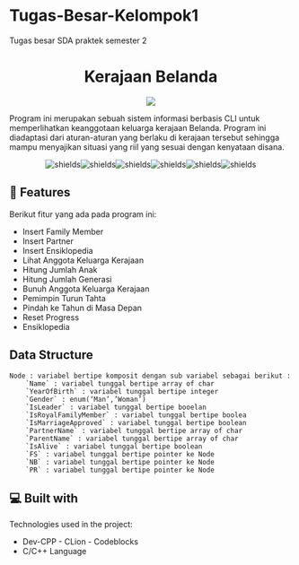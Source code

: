 # Tugas-Besar-Kelompok1
Tugas besar SDA praktek semester 2

<h1 align="center" id="title">Kerajaan Belanda</h1>

<p align="center"><img src="https://socialify.git.ci/harishalrasyidi/Tugas-Besar-Kelompok1/image?description=1&forks=1&issues=1&language=1&name=1&owner=1&stargazers=1&theme=Dark"></p>

<p id="description">Program ini merupakan sebuah sistem informasi berbasis CLI untuk memperlihatkan keanggotaan keluarga kerajaan Belanda. Program ini diadaptasi dari aturan-aturan yang berlaku di kerajaan tersebut sehingga mampu menyajikan situasi yang riil yang sesuai dengan kenyataan disana.</p>

<p align="center"><img src="https://img.shields.io/github/commit-activity/t/harishalrasyidi/Tugas-Besar-Kelompok1" alt="shields"><img src="https://img.shields.io/github/languages/top/harishalrasyidi/Tugas-Besar-Kelompok1" alt="shields"><img src="https://img.shields.io/github/downloads/harishalrasyidi/Tugas-Besar-Kelompok1/total" alt="shields"><img src="https://img.shields.io/github/license/harishalrasyidi/Tugas-Besar-Kelompok1" alt="shields"><img src="https://img.shields.io/github/languages/code-size/harishalrasyidi/Tugas-Besar-Kelompok1" alt="shields"><img src="https://img.shields.io/github/directory-file-count/harishalrasyidi/Tugas-Besar-Kelompok1" alt="shields"></p>

  
<h2>🧐 Features</h2>

Berikut fitur yang ada pada program ini:

*   Insert Family Member
*   Insert Partner
*   Insert Ensiklopedia
*   Lihat Anggota Keluarga Kerajaan
*   Hitung Jumlah Anak
*   Hitung Jumlah Generasi
*   Bunuh Anggota Keluarga Kerajaan
*   Pemimpin Turun Tahta
*   Pindah ke Tahun di Masa Depan
*   Reset Progress
*   Ensiklopedia

<h2> Data Structure</h2>

```
Node : variabel bertipe komposit dengan sub variabel sebagai berikut :
	`Name` : variabel tunggal bertipe array of char
	`YearOfBirth` : variabel tunggal bertipe integer
	`Gender` : enum(‘Man’,’Woman’)
	`IsLeader` : variabel tunggal bertipe booelan
	`IsRoyalFamilyMember` : variabel tunggal bertipe boolea
	`IsMarriageApproved` : variabel tunggal bertipe boolean
	`PartnerName` : variabel tunggal bertipe array of char
	`ParentName` : variabel tunggal bertipe array of char
	`IsAlive` : variabel tunggal bertipe boolean
	`FS` : variabel tunggal bertipe pointer ke Node
	`NB` : variabel tunggal bertipe pointer ke Node
	`PR` : variabel tunggal bertipe pointer ke Node
```
  
<h2>💻 Built with</h2>

Technologies used in the project:

*   Dev-CPP - CLion - Codeblocks
*   C/C++ Language
